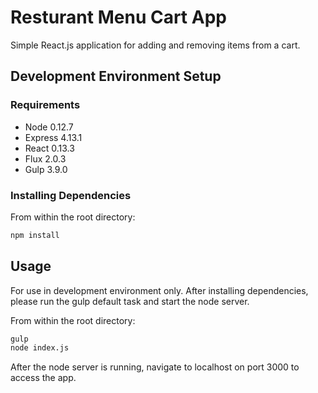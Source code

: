 # Resturant Menu Cart App

Simple React.js application for adding and removing items from a cart.

## Development Environment Setup

### Requirements

- Node 0.12.7
- Express 4.13.1
- React 0.13.3
- Flux 2.0.3
- Gulp 3.9.0

### Installing Dependencies

From within the root directory:

```sh
npm install
```
## Usage

For use in development environment only.  After installing dependencies, please run the 
gulp default task and start the node server. 

From within the root directory:

```sh
gulp
node index.js
``` 

After the node server is running, navigate to localhost on port 3000 to access the app.
